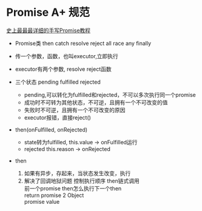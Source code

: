 # Promise A+ 规范
[史上最最最详细的手写Promise教程](https://juejin.cn/post/6844903625769091079#heading-1)
- Promise类 then catch
    resolve reject all race any  finally   
- 传一个参数，函数，也叫executor,立即执行
- executor有两个参数, resolve reject函数
- 三个状态 pending fulfilled rejected   
    - pending,可以转化为fulfilled和rejected，不可以多次执行同一个promise  
    - 成功时不可转为其他状态，不可逆，且拥有一个不可改变的值
    - 失败时不可逆，且拥有一个不可改变的原因
    - executor报错，直接reject()

- then(onFulfilled, onRejected)
    - state转为fulfilled, this.value -> onFulfilled运行
    - rejected this.reason -> onRejected  

- then 
    1. 如果有异步，存起来，当状态发生改变，执行
    2. 解决了回调地狱问题
        控制执行顺序  then链式调用  
        前一个promise then怎么执行下一个then  
        return promise 2 Object  
        promise value  